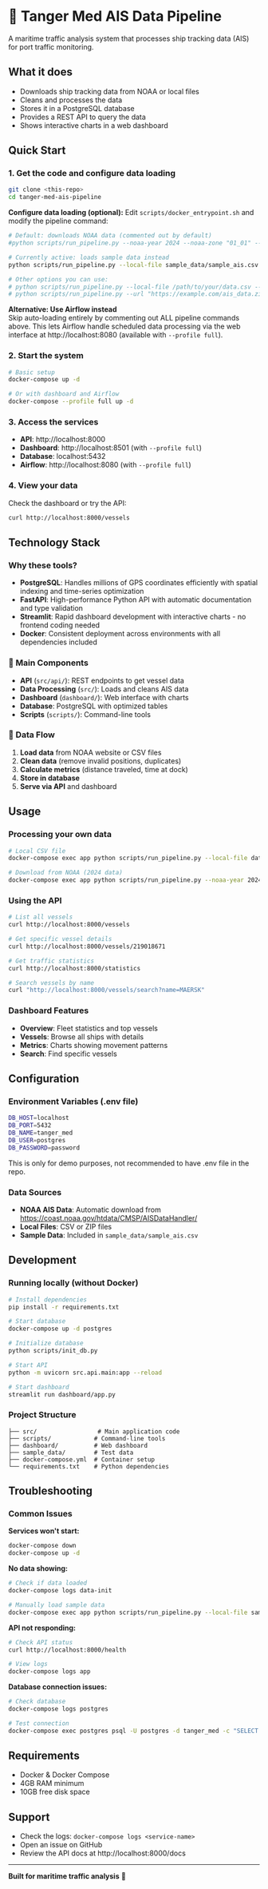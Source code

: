 # 🚢 Tanger Med AIS Data Pipeline

A maritime traffic analysis system that processes ship tracking data (AIS) for port traffic monitoring.

## What it does

- Downloads ship tracking data from NOAA or local files
- Cleans and processes the data
- Stores it in a PostgreSQL database
- Provides a REST API to query the data
- Shows interactive charts in a web dashboard

## Quick Start

### 1. Get the code and configure data loading
```bash
git clone <this-repo>
cd tanger-med-ais-pipeline
```

**Configure data loading (optional):**
Edit `scripts/docker_entrypoint.sh` and modify the pipeline command:
```bash
# Default: downloads NOAA data (commented out by default)
#python scripts/run_pipeline.py --noaa-year 2024 --noaa-zone "01_01" --max-records 100000

# Currently active: loads sample data instead
python scripts/run_pipeline.py --local-file sample_data/sample_ais.csv --max-records 100 --verbose 

# Other options you can use:
# python scripts/run_pipeline.py --local-file /path/to/your/data.csv --max-records 10000
# python scripts/run_pipeline.py --url "https://example.com/ais_data.zip" --max-records 50000
```

**Alternative: Use Airflow instead**  
Skip auto-loading entirely by commenting out ALL pipeline commands above. This lets Airflow handle scheduled data processing via the web interface at http://localhost:8080 (available with `--profile full`).

### 2. Start the system
```bash
# Basic setup
docker-compose up -d

# Or with dashboard and Airflow
docker-compose --profile full up -d
```

### 3. Access the services
- **API**: http://localhost:8000
- **Dashboard**: http://localhost:8501 (with `--profile full`)
- **Database**: localhost:5432
- **Airflow**: http://localhost:8080 (with `--profile full`)

### 4. View your data
Check the dashboard or try the API:
```bash
curl http://localhost:8000/vessels
```

## Technology Stack

### Why these tools?
- **PostgreSQL**: Handles millions of GPS coordinates efficiently with spatial indexing and time-series optimization
- **FastAPI**: High-performance Python API with automatic documentation and type validation
- **Streamlit**: Rapid dashboard development with interactive charts - no frontend coding needed
- **Docker**: Consistent deployment across environments with all dependencies included

### 📁 Main Components
- **API** (`src/api/`): REST endpoints to get vessel data
- **Data Processing** (`src/`): Loads and cleans AIS data
- **Dashboard** (`dashboard/`): Web interface with charts
- **Database**: PostgreSQL with optimized tables
- **Scripts** (`scripts/`): Command-line tools

### 🔄 Data Flow
1. **Load data** from NOAA website or CSV files
2. **Clean data** (remove invalid positions, duplicates)
3. **Calculate metrics** (distance traveled, time at dock)
4. **Store in database** 
5. **Serve via API** and dashboard

## Usage

### Processing your own data
```bash
# Local CSV file
docker-compose exec app python scripts/run_pipeline.py --local-file data/my_data.csv

# Download from NOAA (2024 data)
docker-compose exec app python scripts/run_pipeline.py --noaa-year 2024 --noaa-zone "01_01"
```

### Using the API
```bash
# List all vessels
curl http://localhost:8000/vessels

# Get specific vessel details
curl http://localhost:8000/vessels/219018671

# Get traffic statistics
curl http://localhost:8000/statistics

# Search vessels by name
curl "http://localhost:8000/vessels/search?name=MAERSK"
```

### Dashboard Features
- **Overview**: Fleet statistics and top vessels
- **Vessels**: Browse all ships with details
- **Metrics**: Charts showing movement patterns
- **Search**: Find specific vessels

## Configuration

### Environment Variables (.env file)
```bash
DB_HOST=localhost
DB_PORT=5432
DB_NAME=tanger_med
DB_USER=postgres
DB_PASSWORD=password
```
This is only for demo purposes, not recommended to have .env file in the repo.

### Data Sources
- **NOAA AIS Data**: Automatic download from https://coast.noaa.gov/htdata/CMSP/AISDataHandler/
- **Local Files**: CSV or ZIP files
- **Sample Data**: Included in `sample_data/sample_ais.csv`

## Development

### Running locally (without Docker)
```bash
# Install dependencies
pip install -r requirements.txt

# Start database
docker-compose up -d postgres

# Initialize database
python scripts/init_db.py

# Start API
python -m uvicorn src.api.main:app --reload

# Start dashboard
streamlit run dashboard/app.py
```

### Project Structure
```
├── src/                 # Main application code
├── scripts/            # Command-line tools
├── dashboard/          # Web dashboard
├── sample_data/        # Test data
├── docker-compose.yml  # Container setup
└── requirements.txt    # Python dependencies
```

## Troubleshooting

### Common Issues

**Services won't start:**
```bash
docker-compose down
docker-compose up -d
```

**No data showing:**
```bash
# Check if data loaded
docker-compose logs data-init

# Manually load sample data
docker-compose exec app python scripts/run_pipeline.py --local-file sample_data/sample_ais.csv
```

**API not responding:**
```bash
# Check API status
curl http://localhost:8000/health

# View logs
docker-compose logs app
```

**Database connection issues:**
```bash
# Check database
docker-compose logs postgres

# Test connection
docker-compose exec postgres psql -U postgres -d tanger_med -c "SELECT COUNT(*) FROM ais_data;"
```

## Requirements

- Docker & Docker Compose
- 4GB RAM minimum
- 10GB free disk space

## Support

- Check the logs: `docker-compose logs <service-name>`
- Open an issue on GitHub
- Review the API docs at http://localhost:8000/docs

---

**Built for maritime traffic analysis** 🌊